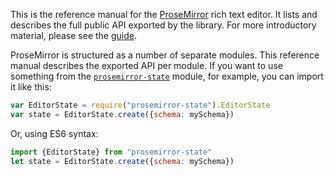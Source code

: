 This is the reference manual for the
[ProseMirror](http://prosemirror.net) rich text editor. It lists and
describes the full public API exported by the library. For more
introductory material, please see the [guide](/docs/guide/).

ProseMirror is structured as a number of separate modules. This
reference manual describes the exported API per module. If you want to
use something from the [`prosemirror-state`](#state) module, for
example, you can import it like this:

```javascript
var EditorState = require("prosemirror-state").EditorState
var state = EditorState.create({schema: mySchema})
```

Or, using ES6 syntax:

```javascript
import {EditorState} from "prosemirror-state"
let state = EditorState.create({schema: mySchema})
```

